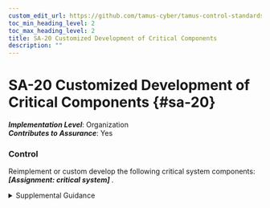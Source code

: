 ```yaml
---
custom_edit_url: https://github.com/tamus-cyber/tamus-control-standards/tree/main/content/tamus.edu/TAMUS_profile.yaml
toc_min_heading_level: 2
toc_max_heading_level: 2
title: SA-20 Customized Development of Critical Components
description: ""
---
```


# SA-20 Customized Development of Critical Components {#sa-20}

_**Implementation Level**_: Organization\
_**Contributes to Assurance**_: Yes

### Control

Reimplement or custom develop the following critical system components: <strong title="sa-20_odp"> <em>[Assignment: critical system]</em> </strong>.


<details><summary>Supplemental Guidance</summary>Organizations determine that certain system components likely cannot be trusted due to specific threats to and vulnerabilities in those components for which there are no viable security controls to adequately mitigate risk. Reimplementation or custom development of such components may satisfy requirements for higher assurance and is carried out by initiating changes to system components (including hardware, software, and firmware) such that the standard attacks by adversaries are less likely to succeed. In situations where no alternative sourcing is available and organizations choose not to reimplement or custom develop critical system components, additional controls can be employed. Controls include enhanced auditing, restrictions on source code and system utility access, and protection from deletion of system and application files.</details>

